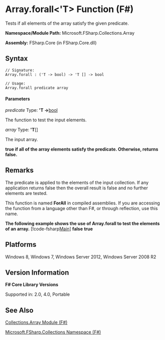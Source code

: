 # Array.forall<'T> Function (F#)

Tests if all elements of the array satisfy the given predicate.

**Namespace/Module Path:** Microsoft.FSharp.Collections.Array

**Assembly:** FSharp.Core (in FSharp.Core.dll)


## Syntax

```
// Signature:
Array.forall : ('T -> bool) -> 'T [] -> bool

// Usage:
Array.forall predicate array
```

#### Parameters
*predicate*
Type: **'T -&gt;**[bool](http://msdn.microsoft.com/en-us/library/89c0cf9c-49ce-4207-a3be-555851a67dd5)


The function to test the input elements.


*array*
Type: **'T**[[]](http://msdn.microsoft.com/en-us/library/def20292-9aae-4596-9275-b94e594f8493)


The input array.



**true if all of the array elements satisfy the predicate. Otherwise, returns false.**
## Remarks
The predicate is applied to the elements of the input collection. If any application returns false then the overall result is false and no further elements are tested.

This function is named **ForAll** in compiled assemblies. If you are accessing the function from a language other than F#, or through reflection, use this name.

**The following example shows the use of Array.forall to test the elements of an array.**
[!code-fsharp[Main](snippets/fsarrays/snippet241.fs)]
**false**
**true**
## Platforms
Windows 8, Windows 7, Windows Server 2012, Windows Server 2008 R2


## Version Information
**F# Core Library Versions**

Supported in: 2.0, 4.0, Portable




## See Also
[Collections.Array Module &#40;F&#35;&#41;](Collections.Array+Module+%28FSharp%29.md)

[Microsoft.FSharp.Collections Namespace &#40;F&#35;&#41;](Microsoft.FSharp.Collections+Namespace+%28FSharp%29.md)

